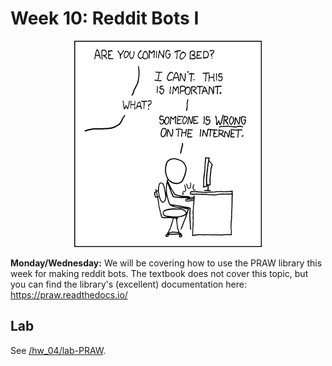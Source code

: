 # Week 10: Reddit Bots I

<center>
<img width=300px src=duty_calls.png />
</center>

**Monday/Wednesday:**
We will be covering how to use the PRAW library this week for making reddit bots.
The textbook does not cover this topic,
but you can find the library's (excellent) documentation here:
https://praw.readthedocs.io/

## Lab

See [/hw_04/lab-PRAW](/hw_04/lab-PRAW).
